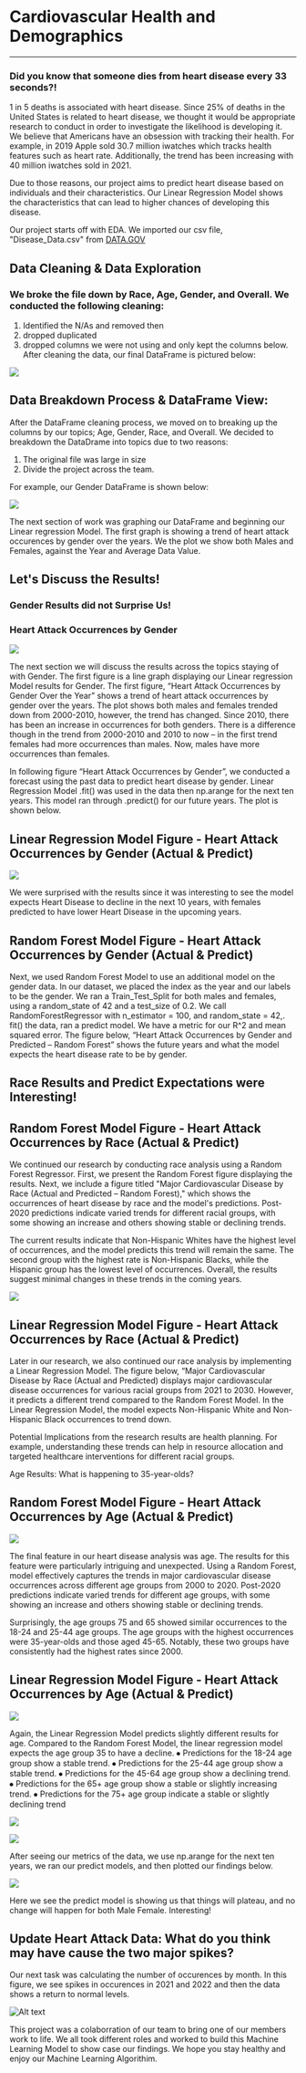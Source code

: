 
# Cardiovascular Health and Demographics
-----------------------------------------------------------------------------------------------------

### Did you know that someone dies from heart disease every 33 seconds?! 

1 in 5 deaths is associated with heart disease. Since 25% of deaths in the United States is related to heart disease,
we thought it would be appropriate research to conduct in order to investigate the likelihood is 
developing it. We believe that Americans have an obsession with tracking their health. For example, in 
2019 Apple sold 30.7 million iwatches which tracks health features such as heart rate. Additionally, 
the trend has been increasing with 40 million iwatches sold in 2021.

Due to those reasons, our project aims to predict heart disease based on individuals and their characteristics. 
Our Linear Regression Model shows the characteristics that can lead to higher chances of developing this disease.

Our project starts off with EDA. We imported our csv file, "Disease_Data.csv" from 
[DATA.GOV ](https://catalog.data.gov/dataset/rates-and-trends-in-hypertension-related-cardiovascular-disease-mortality-among-us-ad-2000-2fdf2)  

## Data Cleaning & Data Exploration

### We broke the file down by Race, Age, Gender, and Overall. We conducted the following cleaning: 
1) Identified the N/As and removed then
2) dropped duplicated
3) dropped columns we were not using and only kept the columns below.
After cleaning the data, our final DataFrame is pictured below:

![](Images/dataframe.PNG)


## Data Breakdown Process & DataFrame View:

After the DataFrame cleaning process, we moved on to breaking up the columns by our topics; Age, Gender, 
Race, and Overall. We decided to breakdown the DataDrame into topics due to two reasons: 
1) The original file was large in size 
2) Divide the project across the team.

For example, our Gender DataFrame is shown below:

![](Images/genderDF.PNG)

The next section of work was graphing our DataFrame and beginning our Linear regression Model. The first 
graph is showing a trend of heart attack occurences by gender over the years. We the plot we show both Males
and Females, against the Year and Average Data Value. 

## Let's Discuss the Results! 

### Gender Results did not Surprise Us!

###                        Heart Attack Occurrences by Gender 

![](Images/genderplot.PNG)


The next section we will discuss the results across the topics staying of with Gender. The first figure is 
a line graph displaying our Linear regression Model results for Gender. The first figure, “Heart Attack 
Occurrences by Gender Over the Year” shows a trend of heart attack occurrences by gender over the years. The 
plot shows both males and females trended down from 2000-2010, however, the trend has changed. Since 2010, 
there has been an increase in occurrences for both genders. There is a difference though in the trend from 
2000-2010 and 2010 to now – in the first trend females had more occurrences than males.  Now, males have 
more occurrences than females.

In following figure “Heart Attack Occurrences by Gender”, we conducted a forecast using the past data to 
predict heart disease by gender. Linear Regression Model .fit() was used in the data then np.arange for the 
next ten years. This model ran through .predict() for our future years. The plot is shown below.

## Linear Regression Model Figure - Heart Attack Occurrences by Gender (Actual & Predict)

![](Images/predicted.PNG)

We were surprised with the results since it was interesting to see the model expects Heart Disease to decline 
in the next 10 years, with females predicted to have lower Heart Disease in the upcoming years. 

## Random Forest Model Figure - Heart Attack Occurrences by Gender (Actual & Predict)

Next, we used Random Forest Model to use an additional model on the gender data. In our dataset, we placed the index as the year and our labels to be the gender.
We ran a Train_Test_Split for both males and females, using a random_state of 42 and a test_size of 0.2. We call 
RandomForestRegressor with n_estimator = 100, and random_state = 42,. fit() the data, ran a predict model. We have 
a metric for our R^2 and mean squared error. The figure below, “Heart Attack Occurrences by Gender and Predicted – Random Forest” 
shows the future years and what the model expects the heart disease rate to be by gender.

## Race Results and Predict Expectations were Interesting!

## Random Forest Model Figure - Heart Attack Occurrences by Race (Actual & Predict)

We continued our research by conducting race analysis using a Random Forest Regressor. First, we present the Random 
Forest figure displaying the results. Next, we include a figure titled "Major Cardiovascular Disease by Race 
(Actual and Predicted – Random Forest)," which shows the occurrences of heart disease by race and the model's 
predictions. Post-2020 predictions indicate varied trends for different racial groups, with some showing an increase 
and others showing stable or declining trends.

The current results indicate that Non-Hispanic Whites have the highest level of occurrences, and the model predicts 
this trend will remain the same. The second group with the highest rate is Non-Hispanic Blacks, while the Hispanic group 
has the lowest level of occurrences. Overall, the results suggest minimal changes in these trends in the coming years.

![](Images/raceactualpredicted1.PNG)

## Linear Regression Model Figure - Heart Attack Occurrences by Race (Actual & Predict)

Later in our research, we also continued our race analysis by implementing a Linear Regression Model. The figure below, 
“Major Cardiovascular Disease by Race (Actual and Predicted) displays major cardiovascular disease occurrences for various 
racial groups from 2021 to 2030. However, it predicts a different trend compared to the Random Forest Model. In the Linear 
Regression Model, the model expects Non-Hispanic White and Non-Hispanic Black occurrences to trend down.  

Potential Implications from the research results are health planning. For example, understanding these trends can help 
in resource allocation and targeted healthcare interventions for different racial groups.

Age Results: What is happening to 35-year-olds?

## Random Forest Model Figure - Heart Attack Occurrences by Age (Actual & Predict)

![](Images/majorcardioactualpredict2.PNG)

The final feature in our heart disease analysis was age. The results for this feature were particularly intriguing and 
unexpected. Using a Random Forest, model effectively captures the trends in major cardiovascular disease occurrences across 
different age groups from 2000 to 2020. Post-2020 predictions indicate varied trends for different age groups, with some showing 
an increase and others showing stable or declining trends.

Surprisingly, the age groups 75 and 65 showed similar occurrences to the 18-24 and 25-44 age groups. The age groups with the 
highest occurrences were 35-year-olds and those aged 45-65. Notably, these two groups have consistently had the highest rates 
since 2000. 

## Linear Regression Model Figure - Heart Attack Occurrences by Age (Actual & Predict)

![](Images/randomforest3.PNG)

Again, the Linear Regression Model predicts slightly different results for age. Compared to the Random Forest Model, the linear regression model expects the age group 35 to have a decline. 
⦁	Predictions for the 18-24 age group show a stable trend.
⦁	Predictions for the 25-44 age group show a stable trend.
⦁	Predictions for the 45-64 age group show a declining trend.
⦁	Predictions for the 65+ age group show a stable or slightly increasing trend.
⦁	Predictions for the 75+ age group indicate a stable or slightly declining trend

![](Images/randomforest4.PNG)

![](Images/r2.PNG)

After seeing our metrics of the data, we use np.arange for the next ten years, we ran our predict models, and 
then plotted our findings below. 

![](Images/randompredict.PNG)

Here we see the predict model is showing us that things will plateau, and no change will happen for both Male 
Female. Interesting! 

## Update Heart Attack Data: What do you think may have cause the two major spikes?

Our next task was calculating the number of occurences by month. In this figure, we see spikes in occurences in 2021 and 2022 
and then the data shows a return to normal levels.



![Alt text](Images/Monthly2020-2024.PNG)

This project was a colaborration of our team to bring one of our members work to life. We all took different roles
and worked to build this Machine Learning Model to show case our findings. We hope you stay healthy and enjoy our
Machine Learning Algorithim. 
